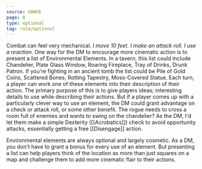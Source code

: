 ```yaml
---
source: UAWGE
page: 8
type: optional
tag: rule/optional
---
```


Combat can feel very mechanical. _I move 10 feet. I make an attack roll. I use a reaction._ One way for the DM to encourage more cinematic action is to present a list of Environmental Elements. In a tavern, this list could include Chandelier, Plate Glass Window, Roaring Fireplace, Tray of Drinks, Drunk Patron. If you're fighting in an ancient tomb the list could be Pile of Gold Coins, Scattered Bones, Rotting Tapestry, Moss-Covered Statue. Each turn, a player can work one of these elements into their description of their action. The primary purpose of this is to give players ideas; interesting details to use while describing their actions. But if a player comes up with a particularly clever way to use an element, the DM could grant advantage on a check or attack roll, or some other benefit. The rogue needs to cross a room full of enemies and wants to swing on the chandelier? As the DM, I'd let them make a simple Dexterity ([[Acrobatics]]) check to avoid opportunity attacks, essentially getting a free [[Disengage]] action.

Environmental elements are always  optional and largely cosmetic. As a DM, you  don't have to grant a bonus for every use of an   element. But presenting a list can help players  think of the location as more than just squares  on a map and challenge them to add more  cinematic flair to their actions.

